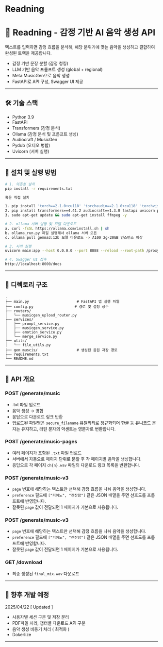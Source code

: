 # Readning
# 🎵 Readning - 감정 기반 AI 음악 생성 API

텍스트를 입력하면 감정 흐름을 분석해, 해당 분위기에 맞는 음악을 생성하고 결합하여 완성된 트랙을 제공합니다.

- 감정 기반 문장 분할 (감정 청킹)
- LLM 기반 음악 프롬프트 생성 (global + regional)
- Meta MusicGen으로 음악 생성
- FastAPI로 API 구성, Swagger UI 제공

---

## 🛠 기술 스택

- Python 3.9
- FastAPI
- Transformers (감정 분석)
- Ollama (감정 분석 및 프롬프트 생성)
- Audiocraft / MusicGen
- Pydub (오디오 병합)
- Uvicorn (서버 실행)

---

## 🚀 설치 및 실행 방법

```bash
# 1. 의존성 설치
pip install -r requirements.txt

혹은 직접 설치

1. pip install 'torch==2.1.0+cu118' 'torchaudio==2.1.0+cu118' 'torchvision==0.16.0+cu118' --index-url https://download.pytorch.org/whl/cu118
2. pip install transformers==4.41.2 audiocraft==1.3.0 fastapi uvicorn pydantic_settings nltk ollama numpy==1.26.3
3. sudo apt-get update && sudo apt-get install ffmpeg -y

# 2. ollama 서버 실행 및 모델 다운로드
a. curl -fsSL https://ollama.com/install.sh | sh
b. ollama_run.py 파일 실행해서 ollama 서버 오픈
c. ollama pull gemma3:12b 모델 다운로드 -> A100 2g-20GB 인스턴스 이상

# 3. 서버 실행
uvicorn main:app --host 0.0.0.0 --port 8888 --reload --root-path /proxy/8888

# 4. Swagger UI 접속
http://localhost:8000/docs
```

---

## 📂 디렉토리 구조

```
.
├── main.py                      # FastAPI 앱 실행 파일
├── config.py                   # 경로 및 설정 상수
├── routers/
│   └── musicgen_upload_router.py
├── services/
│   ├── prompt_service.py
│   ├── musicgen_service.py
│   ├── emotion_service.py
│   └── merge_service.py
├── utils/
│   └── file_utils.py
├── gen_muscis/                  # 생성된 음원 저장 경로
├── requirements.txt
└── README.md
```

---

## 📡 API 개요

### POST /generate/music
- .txt 파일 업로드
- 음악 생성 → 병합
- 응답으로 다운로드 링크 반환
- 업로드된 파일명은 `secure_filename` 유틸리티로 정규화되어 한글 등 유니코드
  문자는 유지하고, 라틴 문자의 악센트는 영문자로 변환합니다.

### POST /generate/music-pages
- 여러 페이지가 포함된 `.txt` 파일 업로드
- 서버에서 자동으로 페이지 단위로 분할 후 각 페이지별 음악을 생성합니다.
- 응답으로 각 페이지 `ch{n}.wav` 파일의 다운로드 링크 목록을 반환합니다.

### POST /generate/music-v3
- `page` 번호에 해당하는 텍스트만 선택해 감정 흐름을 나눠 음악을 생성합니다.
- `preference` 필드에 `["피아노", "잔잔함"]` 같은 JSON 배열을 주면 선호도를 프롬프트에 반영합니다.
- 잘못된 `page` 값이 전달되면 1 페이지가 기본으로 사용됩니다.


### POST /generate/music-v3
- `page` 번호에 해당하는 텍스트만 선택해 감정 흐름을 나눠 음악을 생성합니다.
- `preference` 필드에 `["피아노", "잔잔함"]` 같은 JSON 배열을 주면 선호도를 프롬프트에 반영합니다.
- 잘못된 `page` 값이 전달되면 1 페이지가 기본으로 사용됩니다.

### GET /download
- 최종 생성된 `final_mix.wav` 다운로드

---

## 🔮 향후 개발 예정
2025/04/22 [ Updated ]
- 사용자별 세션 구분 및 저장 분리
- PDF파일 처리, 챕터별 다운로드 API 구분
- 음악 생성 비동기 처리 ( 최적화 ) 
- Dokerlize

---



